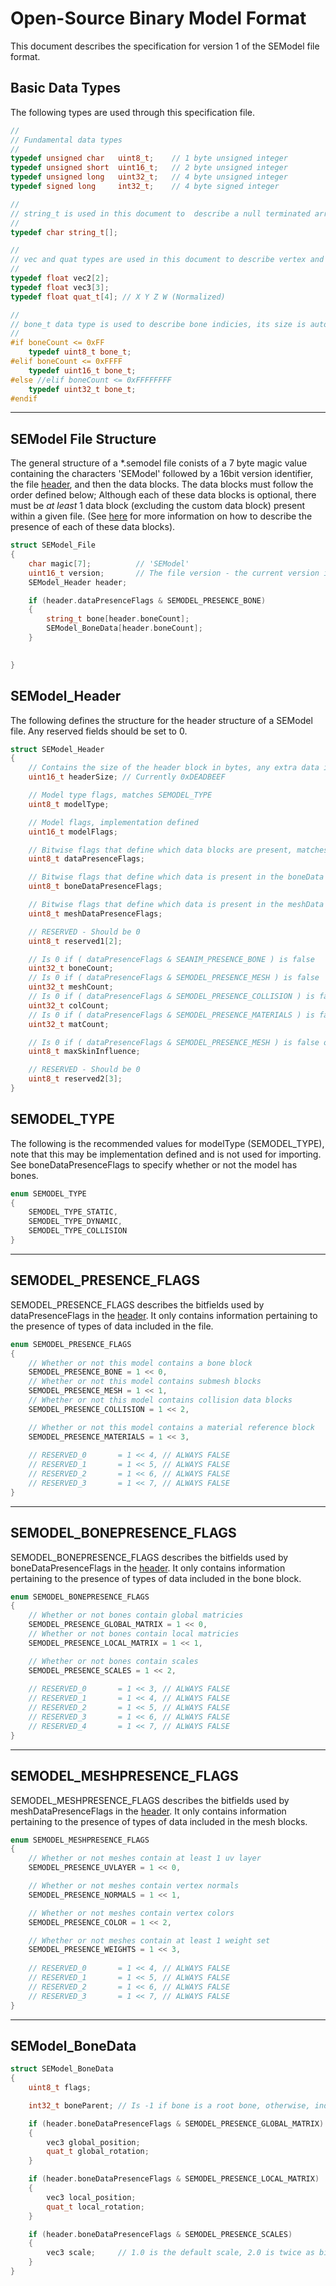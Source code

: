 # Open-Source Binary Model Format

This document describes the specification for version 1 of the SEModel file format.

## Basic Data Types
The following types are used through this specification file.

```c++
//
// Fundamental data types
//
typedef unsigned char	uint8_t;	// 1 byte unsigned integer
typedef unsigned short	uint16_t;	// 2 byte unsigned integer
typedef unsigned long	uint32_t;	// 4 byte unsigned integer
typedef signed long 	int32_t;	// 4 byte signed integer

//
// string_t is used in this document to  describe a null terminated array of characters (a string)
//
typedef char string_t[];

//
// vec and quat types are used in this document to describe vertex and bone data, for this reason, we don't support high precision, due to the size that it would impose on the buffers with little to no benifit
//
typedef float vec2[2];
typedef float vec3[3];
typedef float quat_t[4]; // X Y Z W (Normalized)

//
// bone_t data type is used to describe bone indicies, its size is automatically determined by the number of bones in the model
//
#if boneCount <= 0xFF
	typedef uint8_t bone_t;
#elif boneCount <= 0xFFFF
	typedef uint16_t bone_t;
#else //elif boneCount <= 0xFFFFFFFF
	typedef uint32_t bone_t;
#endif
```
---
## SEModel File Structure
The general structure of a *.semodel file conists of a 7 byte magic value containing the characters 'SEModel' followed by a 16bit version identifier, the file [header](#seanim-header), and then the data blocks.
The data blocks must follow the order defined below; Although each of these data blocks is optional, there must be *at least* 1 data block (excluding the custom data block) present within a given file. (See [here](#seanim-data-flags) for more information on how to describe the presence of each of these data blocks).
```c++
struct SEModel_File
{
	char magic[7];			// 'SEModel'
	uint16_t version;		// The file version - the current version is 0x1
	SEModel_Header header;

	if (header.dataPresenceFlags & SEMODEL_PRESENCE_BONE)
	{
		string_t bone[header.boneCount];
		SEModel_BoneData[header.boneCount];
	}

	
}
```

## SEModel_Header
The following defines the structure for the header structure of a SEModel file. Any reserved fields should be set to 0.
```c++
struct SEModel_Header
{
	// Contains the size of the header block in bytes, any extra data is ignored
	uint16_t headerSize; // Currently 0xDEADBEEF

	// Model type flags, matches SEMODEL_TYPE
	uint8_t modelType;

	// Model flags, implementation defined
	uint16_t modelFlags;

	// Bitwise flags that define which data blocks are present, matches SEMODEL_PRESENCE_FLAGS enum
	uint8_t dataPresenceFlags;

	// Bitwise flags that define which data is present in the boneData block, matches SEMODEL_BONEPRESENCE_FLAGS enum
	uint8_t boneDataPresenceFlags;

	// Bitwise flags that define which data is present in the meshData blocks, matches SEMODEL_MESHPRESENCE_FLAGS enum
	uint8_t meshDataPresenceFlags;

	// RESERVED - Should be 0
	uint8_t reserved1[2];

	// Is 0 if ( dataPresenceFlags & SEANIM_PRESENCE_BONE ) is false
	uint32_t boneCount;
	// Is 0 if ( dataPresenceFlags & SEMODEL_PRESENCE_MESH ) is false
	uint32_t meshCount;
	// Is 0 if ( dataPresenceFlags & SEMODEL_PRESENCE_COLLISION ) is false
	uint32_t colCount;
	// Is 0 if ( dataPresenceFlags & SEMODEL_PRESENCE_MATERIALS ) is false
	uint32_t matCount;

	// Is 0 if ( dataPresenceFlags & SEMODEL_PRESENCE_MESH ) is false or if ( meshDataPresenceFlags & SEMODEL_PRESENCE_WEIGHTS ) is false
	uint8_t maxSkinInfluence;

	// RESERVED - Should be 0
	uint8_t reserved2[3];
}
```
## SEMODEL_TYPE
The following is the recommended values for modelType (SEMODEL_TYPE), note that this may be implementation defined and is not used for importing. See boneDataPresenceFlags to specify whether or not the model has bones.
```c++
enum SEMODEL_TYPE
{
	SEMODEL_TYPE_STATIC,
	SEMODEL_TYPE_DYNAMIC,
	SEMODEL_TYPE_COLLISION
}
```
---

## SEMODEL_PRESENCE_FLAGS
SEMODEL_PRESENCE_FLAGS describes the bitfields used by dataPresenceFlags in the [header](#semodel-header). It only contains information pertaining to the presence of types of data included in the file.
```c++
enum SEMODEL_PRESENCE_FLAGS
{
	// Whether or not this model contains a bone block
	SEMODEL_PRESENCE_BONE = 1 << 0,
	// Whether or not this model contains submesh blocks
	SEMODEL_PRESENCE_MESH = 1 << 1,
	// Whether or not this model contains collision data blocks
	SEMODEL_PRESENCE_COLLISION = 1 << 2,

	// Whether or not this model contains a material reference block
	SEMODEL_PRESENCE_MATERIALS = 1 << 3,
	
	// RESERVED_0		= 1 << 4, // ALWAYS FALSE
	// RESERVED_1		= 1 << 5, // ALWAYS FALSE
	// RESERVED_2		= 1 << 6, // ALWAYS FALSE
	// RESERVED_3		= 1 << 7, // ALWAYS FALSE
}
```
---

## SEMODEL_BONEPRESENCE_FLAGS
SEMODEL_BONEPRESENCE_FLAGS describes the bitfields used by boneDataPresenceFlags in the [header](#semodel-header). It only contains information pertaining to the presence of types of data included in the bone block.
```c++
enum SEMODEL_BONEPRESENCE_FLAGS
{
	// Whether or not bones contain global matricies
	SEMODEL_PRESENCE_GLOBAL_MATRIX = 1 << 0,
	// Whether or not bones contain local matricies
	SEMODEL_PRESENCE_LOCAL_MATRIX = 1 << 1,

	// Whether or not bones contain scales
	SEMODEL_PRESENCE_SCALES = 1 << 2,
	
	// RESERVED_0		= 1 << 3, // ALWAYS FALSE
	// RESERVED_1		= 1 << 4, // ALWAYS FALSE
	// RESERVED_2		= 1 << 5, // ALWAYS FALSE
	// RESERVED_3		= 1 << 6, // ALWAYS FALSE
	// RESERVED_4		= 1 << 7, // ALWAYS FALSE
}
```
---

## SEMODEL_MESHPRESENCE_FLAGS
SEMODEL_MESHPRESENCE_FLAGS describes the bitfields used by meshDataPresenceFlags in the [header](#semodel-header). It only contains information pertaining to the presence of types of data included in the mesh blocks.
```c++
enum SEMODEL_MESHPRESENCE_FLAGS
{
	// Whether or not meshes contain at least 1 uv layer
	SEMODEL_PRESENCE_UVLAYER = 1 << 0,

	// Whether or not meshes contain vertex normals
	SEMODEL_PRESENCE_NORMALS = 1 << 1,

	// Whether or not meshes contain vertex colors
	SEMODEL_PRESENCE_COLOR = 1 << 2,

	// Whether or not meshes contain at least 1 weight set
	SEMODEL_PRESENCE_WEIGHTS = 1 << 3,
	
	// RESERVED_0		= 1 << 4, // ALWAYS FALSE
	// RESERVED_1		= 1 << 5, // ALWAYS FALSE
	// RESERVED_2		= 1 << 6, // ALWAYS FALSE
	// RESERVED_3		= 1 << 7, // ALWAYS FALSE
}
```
---

## SEModel_BoneData
```c++
struct SEModel_BoneData
{
	uint8_t flags;

	int32_t boneParent; // Is -1 if bone is a root bone, otherwise, index of parent bone.

	if (header.boneDataPresenceFlags & SEMODEL_PRESENCE_GLOBAL_MATRIX)
	{
		vec3 global_position;
		quat_t global_rotation;
	}

	if (header.boneDataPresenceFlags & SEMODEL_PRESENCE_LOCAL_MATRIX)
	{
		vec3 local_position;
		quat_t local_rotation;
	}

	if (header.boneDataPresenceFlags & SEMODEL_PRESENCE_SCALES)
	{
		vec3 scale;		// 1.0 is the default scale, 2.0 is twice as big, and 0.5 is half size
	}
}
```